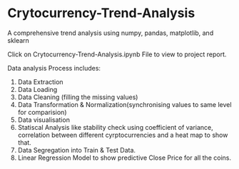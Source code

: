 # Crytocurrency-Trend-Analysis
A comprehensive trend analysis using numpy, pandas, matplotlib, and sklearn


Click on Crytocurrency-Trend-Analysis.ipynb File to view to project report.

Data analysis Process includes:
1. Data Extraction
2. Data Loading
3. Data Cleaning (filling the missing values)
4. Data Transformation & Normalization(synchronising values to same level for comparision)
5. Data visualisation
6. Statiscal Analysis like stability check using coefficient of variance, correlation between different cyrptocurrencies and a heat map to show that.
7. Data Segregation into Train & Test Data.
8. Linear Regression Model to show predictive Close Price for all the coins.
